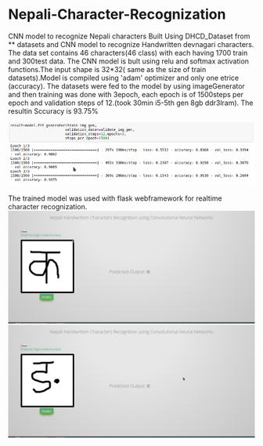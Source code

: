 # Nepali-Character-Recognization
CNN model to recognize Nepali characters
Built Using DHCD_Dataset from ** datasets and CNN model to recognize Handwritten devnagari characters.
The data set contains 46 characters(46 class) with each having 1700 train and 300test data.
The CNN model is bult using relu and softmax activation functions.The input shape is 32*32( same as the size of train datasets).Model is compiled using 'adam' optimizer and only one etrice (accuracy).
  The datasets were fed to the model by using imageGenerator and then training was done with 3epoch, each epoch is of 1500steps per epoch and validation steps of 12.(took 30min i5-5th gen 8gb ddr3lram). The resultin Sccuracy is 93.75%
 
  
  ![GitHub Logo](/screenshots/accuracy.png)
  
  The trained model was used with flask webframework for realtime character recognization.
  ![GitHub Logo](/screenshots/ka.png)
  ![GitHub Logo](/screenshots/angg.png)
  
